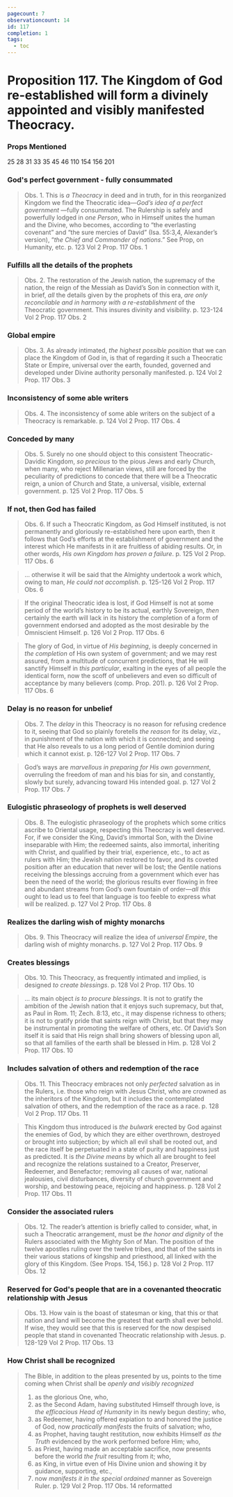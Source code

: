 ```yaml
---
pagecount: 7
observationcount: 14
id: 117
completion: 1
tags:
  - toc
---
```

# Proposition 117. The Kingdom of God re-established will form a divinely appointed and visibly manifested Theocracy.

### Props Mentioned
25 28 31 33 35 45 46 110 154 156 201
### God's perfect government - fully consummated
>Obs. 1. This is *a Theocracy* in deed and in truth, for in this reorganized Kingdom we find the Theocratic idea—*God’s idea of a perfect government* —fully consummated. The Rulership is safely and powerfully lodged in *one Person*, who in Himself unites the human and the Divine, who becomes, according to “the everlasting covenant” and “the sure mercies of David” (Isa. 55:3,4, Alexander’s version), “*the Chief and Commander of nations*.” See Prop, on Humanity, etc.
>p. 123 Vol 2 Prop. 117 Obs. 1
### Fulfills all the details of the prophets
>Obs. 2. The restoration of the Jewish nation, the supremacy of the nation, the reign of the Messiah as David’s Son in connection with it, in brief, *all* the details given by the prophets of this era, *are only reconcilable and in harmony with a re-establishment* of the Theocratic government. This insures divinity and visibility.
>p. 123-124 Vol 2 Prop. 117 Obs. 2
### Global empire
>Obs. 3. As already intimated, *the highest possible position* that we can place the Kingdom of God in, is that of regarding it such a Theocratic State or Empire, universal over the earth, founded, governed and developed under Divine authority personally manifested.
>p. 124 Vol 2 Prop. 117 Obs. 3
### Inconsistency of some able writers 
>Obs. 4. The inconsistency of some able writers on the subject of a Theocracy is remarkable.
>p. 124 Vol 2 Prop. 117 Obs. 4
### Conceded by many
>Obs. 5. Surely no one should object to this consistent Theocratic-Davidic Kingdom, *so precious* to the pious Jews and early Church, when many, who reject Millenarian views, still are forced by the peculiarity of predictions to concede that there will be a Theocratic reign, a union of Church and State, a universal, visible, external government.
>p. 125 Vol 2 Prop. 117 Obs. 5
### If not, then God has failed
>Obs. 6. If such a Theocratic Kingdom, as God Himself instituted, is not permanently and gloriously re-established here upon earth, then it follows that God’s efforts at the establishment of government and the interest which He manifests in it are fruitless of abiding results. Or, in other words, *His own Kingdom has proven a failure*.
>p. 125 Vol 2 Prop. 117 Obs. 6

>... otherwise it will be said that the Almighty undertook a work which, owing to man, *He could not accomplish*.
>p. 125-126 Vol 2 Prop. 117 Obs. 6

>If the original Theocratic idea is lost, if God Himself is not at some period of the world’s history to be its actual, earthly Sovereign, *then* certainly the earth will lack in its history the completion of a form of government endorsed and adopted as the most desirable by the Omniscient Himself.
>p. 126 Vol 2 Prop. 117 Obs. 6

>The glory of God, in virtue of *His beginning*, is deeply concerned in *the completion* of His own system of government; and we may rest assured, from a multitude of concurrent predictions, that He will sanctify Himself in *this particular*, exalting in the eyes of all people the identical form, now the scoff of unbelievers and even so difficult of acceptance by many believers (comp. Prop. 201).
>p. 126 Vol 2 Prop. 117 Obs. 6
### Delay is no reason for unbelief
>Obs. 7. The *delay* in this Theocracy is no reason for refusing credence to it, seeing that God so plainly foretells *the reason* for its delay, viz., in punishment of the nation with which it is connected; and seeing that He also reveals to us a long period of Gentile dominion during which it cannot exist.
>p. 126-127 Vol 2 Prop. 117 Obs. 7

>God’s ways are *marvellous in preparing for His own government*, overruling the freedom of man and his bias for sin, and constantly, slowly but surely, advancing toward His intended goal.
>p. 127 Vol 2 Prop. 117 Obs. 7
### Eulogistic phraseology of prophets is well deserved
>Obs. 8. The eulogistic phraseology of the prophets which some critics ascribe to Oriental usage, respecting this Theocracy is well deserved. For, if we consider the King, David’s immortal Son, with the Divine inseparable with Him; the redeemed saints, also immortal, inheriting with Christ, and qualified by their trial, experience, etc., to act as rulers with Him; the Jewish nation restored to favor, and its coveted position after an education that never will be lost; the Gentile nations receiving the blessings accruing from a government which ever has been the need of the world; the glorious results ever flowing in free and abundant streams from God’s own fountain of order—*all this* ought to lead us to feel that language is too feeble to express what will be realized.
>p. 127 Vol 2 Prop. 117 Obs. 8
### Realizes the darling wish of mighty monarchs
>Obs. 9. This Theocracy will realize the idea of *universal Empire*, the darling wish of mighty monarchs.
>p. 127 Vol 2 Prop. 117 Obs. 9
### Creates blessings
>Obs. 10. This Theocracy, as frequently intimated and implied, is designed *to create blessings*.
>p. 128 Vol 2 Prop. 117 Obs. 10

>... its main object *is to procure blessings*. It is not to gratify the ambition of the Jewish nation that it enjoys such supremacy, but that, as Paul in Rom. 11; Zech. 8:13, etc., it may dispense richness to others; it is not to gratify pride that saints reign with Christ, but that they may be instrumental in promoting the welfare of others, etc. Of David’s Son itself it is said that His reign shall bring showers of blessing upon all, so that all families of the earth shall be blessed in Him.
>p. 128 Vol 2 Prop. 117 Obs. 10
### Includes salvation of others and redemption of the race
>Obs. 11. This Theocracy embraces not only *perfected* salvation as in the Rulers, i.e. those who reign with Jesus Christ, who are crowned as the inheritors of the Kingdom, but it includes the contemplated salvation of others, and the redemption of the race as a race.
>p. 128 Vol 2 Prop. 117 Obs. 11

>This Kingdom thus introduced is *the bulwark* erected by God against the enemies of God, by which they are either overthrown, destroyed or brought into subjection; by which all evil shall be rooted out, and the race itself be perpetuated in a state of purity and happiness just as predicted. It is *the Divine means* by which all are brought to feel and recognize the relations sustained to a Creator, Preserver, Redeemer, and Benefactor; removing all causes of war, national jealousies, civil disturbances, diversity of church government and worship, and bestowing peace, rejoicing and happiness.
>p. 128 Vol 2 Prop. 117 Obs. 11
### Consider the associated rulers
>Obs. 12. The reader’s attention is briefly called to consider, what, in such a Theocratic arrangement, must be *the honor and dignity* of the Rulers associated with the Mighty Son of Man. The position of the twelve apostles ruling over the twelve tribes, and that of the saints in their various stations of kingship and priesthood, all linked with the glory of this Kingdom. (See Props. 154, 156.)
>p. 128 Vol 2 Prop. 117 Obs. 12
### Reserved for God's people that are in a covenanted theocratic relationship with Jesus
>Obs. 13. How vain is the boast of statesman or king, that this or that nation and land will become the greatest that earth shall ever behold. If wise, they would see that this is reserved for the now despised people that stand in covenanted Theocratic relationship with Jesus.
>p. 128-129 Vol 2 Prop. 117 Obs. 13
### How Christ shall be recognized
>The Bible, in addition to the pleas presented by us, points to the time coming when Christ shall be *openly and visibly recognized* 
>1. as the glorious One, who, 
>2. as the Second Adam, having substituted Himself through love, is *the efficacious Head of Humanity* in its newly begun destiny; who,
>3. as Redeemer, having offered expiation to and honored the justice of God, now *practically manifests* the fruits of salvation; who, 
>4. as Prophet, having taught restitution, now exhibits Himself *as the Truth* evidenced by the work performed before Him; who, 
>5. as Priest, having made an acceptable sacrifice, now presents before the world *the fruit* resulting from it; who, 
>6. as King, in virtue even of His Divine union and showing it by guidance, supporting, etc., 
>7. now *manifests it in the special ordained* manner as Sovereign Ruler.
>p. 129 Vol 2 Prop. 117 Obs. 14 reformatted

